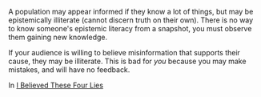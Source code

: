 A population may appear informed if they know a lot of things, but may be epistemically illiterate (cannot discern truth on their own). There is no way to know someone's epistemic literacy from a snapshot, you must observe them gaining new knowledge.

If your audience is willing to believe misinformation that supports their cause, they may be illiterate. This is bad for *you* because you may make mistakes, and will have no feedback. 

In [I Believed These Four Lies]( )
